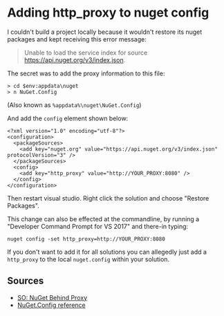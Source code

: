 ﻿# Adding http_proxy to nuget config

I couldn't build a project locally because it wouldn't restore its nuget packages and kept receiving this error message:

> Unable to load the service index for source https://api.nuget.org/v3/index.json.

The secret was to add the proxy information to this file:

	> cd $env:appdata\nuget
	> n NuGet.Config

(Also known as `%appdata%\nuget\NuGet.Config`)

And add the `config` element shown below:

	<?xml version="1.0" encoding="utf-8"?>
	<configuration>
	  <packageSources>
		<add key="nuget.org" value="https://api.nuget.org/v3/index.json" protocolVersion="3" />
	  </packageSources>
	  <config>
		<add key="http_proxy" value="http://YOUR_PROXY:8080" />
	  </config>
	</configuration>

Then restart visual studio. Right click the solution and choose "Restore Packages".

This change can also be effected at the commandline, by running a "Developer Command Prompt for VS 2017" and there-in typing:

	nuget config -set http_proxy=http://YOUR_PROXY:8080

If you don't want to add it for all solutions you can allegedly just add a `http_proxy` to the local `nuget.config` within your solution.

## Sources

- [SO: NuGet Behind Proxy](https://stackoverflow.com/questions/9232160/nuget-behind-proxy)
- [NuGet.Config reference](https://docs.microsoft.com/en-us/nuget/schema/nuget-config-file)